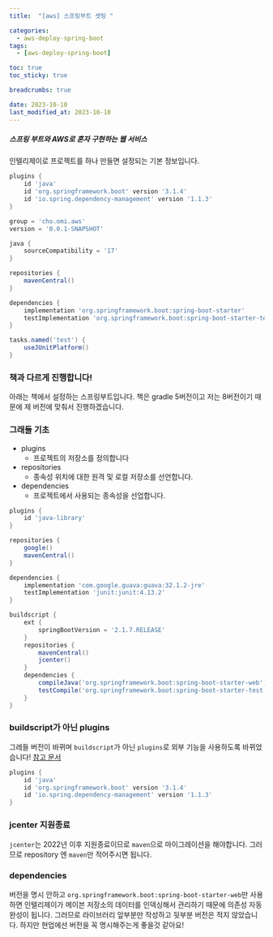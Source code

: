 ```yaml
---
title:  "[aws] 스프링부트 셋팅 "

categories:
  - aws-deploy-spring-boot
tags:
  - [aws-deploy-spring-boot]

toc: true
toc_sticky: true

breadcrumbs: true

date: 2023-10-10
last_modified_at: 2023-10-10
---
```


##### 스프링 부트와 AWS로 혼자 구현하는 웹 서비스

인텔리제이로 프로젝트를 하나 만들면 설정되는 기본 정보입니다.
```gradle
plugins {
    id 'java'
    id 'org.springframework.boot' version '3.1.4'
    id 'io.spring.dependency-management' version '1.1.3'
}

group = 'cho.omi.aws'
version = '0.0.1-SNAPSHOT'

java {
    sourceCompatibility = '17'
}

repositories {
    mavenCentral()
}

dependencies {
    implementation 'org.springframework.boot:spring-boot-starter'
    testImplementation 'org.springframework.boot:spring-boot-starter-test'
}

tasks.named('test') {
    useJUnitPlatform()
}

```

### 책과 다르게 진행합니다!
아래는 책에서 설정하는 스프링부트입니다.
책은 gradle 5버전이고 저는 8버전이기 때문에 제 버전에 맞춰서 진행하겠습니다.

### 그래들 기초
- plugins
  - 프로젝트의 저장소를 정의합니다
- repositories
  - 종속성 위치에 대한 원격 및 로컬 저장소를 선언합니다.
- dependencies
  - 프로젝트에서 사용되는 종속성을 선업합니다.
```groovy
plugins {
    id 'java-library'
}

repositories { 
    google() 
    mavenCentral()
}

dependencies { 
    implementation 'com.google.guava:guava:32.1.2-jre' 
    testImplementation 'junit:junit:4.13.2'
}
```

```groovy
buildscript {
    ext {
        springBootVersion = '2.1.7.RELEASE'
    }
    repositories {
        mavenCentral()
        jcenter()
    }
    dependencies {
        compileJava('org.springframework.boot:spring-boot-starter-web')
        testCompile('org.springframework.boot:spring-boot-starter-test')
    }
}
```

### buildscript가 아닌 plugins
그레들 버전이 바뀌며 `buildscript`가 아닌 `plugins`로 외부 기능을 사용하도록 바뀌었습니다!
[참고 문서](https://docs.gradle.org/current/userguide/plugins.html)
```groovy
plugins {
    id 'java'
    id 'org.springframework.boot' version '3.1.4'
    id 'io.spring.dependency-management' version '1.1.3'
}
```


### jcenter 지원종료
`jcenter`는 2022년 이후 지원종료이므로 `maven`으로 마이그레이션을 해야합니다.
그러므로 repository 엔 `maven`만 적어주시면 됩니다.

### dependencies
버전을 명시 안하고 `org.springframework.boot:spring-boot-starter-web`만 사용하면 인텔리제이가 메이븐 저장소의 데이터를 인덱싱해서 관리하기 때문에 의존성 자동완성이 됩니다.
그러므로 라이브러리 앞부분만 작성하고 뒷부분 버전은 적지 않았습니다.
하지만 현업에선 버전을 꼭 명시해주는게 좋을것 같아요!
